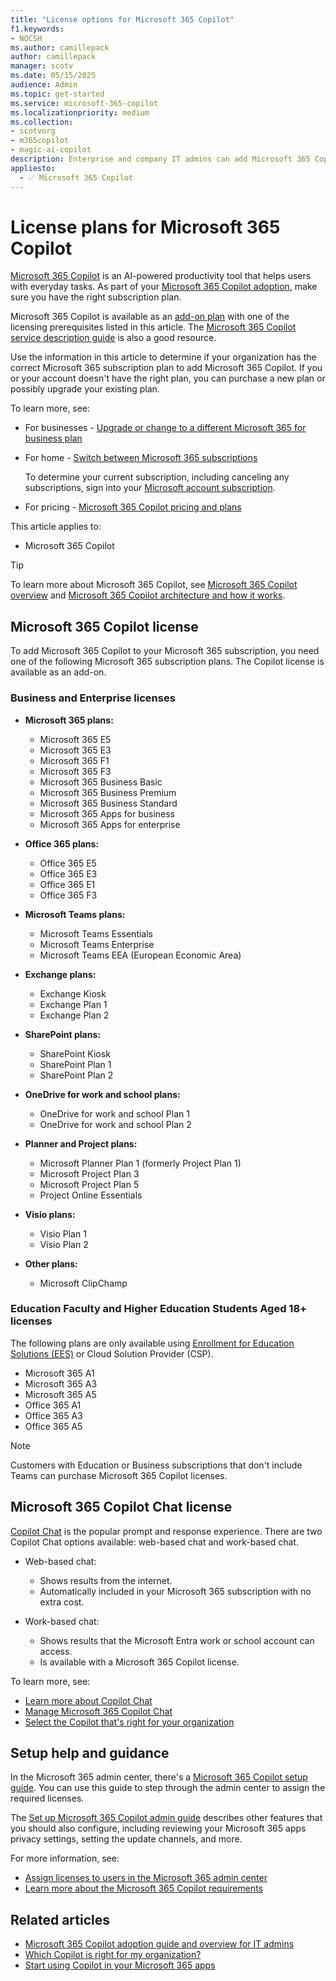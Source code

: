 ```yaml
---
title: "License options for Microsoft 365 Copilot"
f1.keywords:
- NOCSH
ms.author: camillepack
author: camillepack
manager: scotv
ms.date: 05/15/2025
audience: Admin
ms.topic: get-started
ms.service: microsoft-365-copilot
ms.localizationpriority: medium
ms.collection: 
- scotvorg
- m365copilot
- magic-ai-copilot
description: Enterprise and company IT admins can add Microsoft 365 Copilot to their  Microsoft 365 subscription plans. This article describes the Microsoft 365 Copilot license plans that let you add Copilot and how to add them to your subscription.
appliesto:
  - ✅ Microsoft 365 Copilot
---
```


# License plans for Microsoft 365 Copilot

[Microsoft 365 Copilot](microsoft-365-copilot-overview.md) is an AI-powered productivity tool that helps users with everyday tasks. As part of your [Microsoft 365 Copilot adoption](microsoft-365-copilot-enablement-resources.md), make sure you have the right subscription plan.

Microsoft 365 Copilot is available as an [add-on plan](https://www.microsoft.com/microsoft-365/microsoft-copilot) with one of the licensing prerequisites listed in this article. The [Microsoft 365 Copilot service description guide](/office365/servicedescriptions/office-365-platform-service-description/microsoft-365-copilot) is also a good resource.

Use the information in this article to determine if your organization has the correct Microsoft 365 subscription plan to add Microsoft 365 Copilot. If you or your account doesn't have the right plan, you can purchase a new plan or possibly upgrade your existing plan.

To learn more, see:

- For businesses - [Upgrade or change to a different Microsoft 365 for business plan](/microsoft-365/commerce/subscriptions/upgrade-to-different-plan)
- For home - [Switch between Microsoft 365 subscriptions](https://support.microsoft.com/office/switch-between-microsoft-365-subscriptions-3fcc1efc-2722-427f-8efa-db94b9b0a36b)

  To determine your current subscription, including canceling any subscriptions, sign into your [Microsoft account subscription](https://account.microsoft.com/services).

- For pricing - [Microsoft 365 Copilot pricing and plans](https://www.microsoft.com/en-us/microsoft-365/copilot)

This article applies to:

- Microsoft 365 Copilot

> [!TIP]
> To learn more about Microsoft 365 Copilot, see [Microsoft 365 Copilot overview](microsoft-365-copilot-overview.md) and [Microsoft 365 Copilot architecture and how it works](microsoft-365-copilot-architecture.md).

## Microsoft 365 Copilot license

To add Microsoft 365 Copilot to your Microsoft 365 subscription, you need one of the following Microsoft 365 subscription plans. The Copilot license is available as an add-on.

### Business and Enterprise licenses

- **Microsoft 365 plans:**
  - Microsoft 365 E5
  - Microsoft 365 E3
  - Microsoft 365 F1
  - Microsoft 365 F3
  - Microsoft 365 Business Basic
  - Microsoft 365 Business Premium
  - Microsoft 365 Business Standard
  - Microsoft 365 Apps for business
  - Microsoft 365 Apps for enterprise

- **Office 365 plans:**
  - Office 365 E5
  - Office 365 E3
  - Office 365 E1
  - Office 365 F3

- **Microsoft Teams plans:**
  - Microsoft Teams Essentials
  - Microsoft Teams Enterprise
  - Microsoft Teams EEA (European Economic Area)

- **Exchange plans:**
  - Exchange Kiosk
  - Exchange Plan 1
  - Exchange Plan 2

- **SharePoint plans:**
  - SharePoint Kiosk
  - SharePoint Plan 1
  - SharePoint Plan 2

- **OneDrive for work and school plans:**
  - OneDrive for work and school Plan 1
  - OneDrive for work and school Plan 2

- **Planner and Project plans:**
  - Microsoft Planner Plan 1 (formerly Project Plan 1)
  - Microsoft Project Plan 3
  - Microsoft Project Plan 5
  - Project Online Essentials

- **Visio plans:**
  - Visio Plan 1
  - Visio Plan 2

- **Other plans:**
  - Microsoft ClipChamp

### Education Faculty and Higher Education Students Aged 18+ licenses

The following plans are only available using [Enrollment for Education Solutions (EES)](https://download.microsoft.com/download/F/6/6/F6611596-992F-498A-A8EE-B0B39A6A4D0A/Enrollment_for_Education_Solutions_Licensing_Guide.pdf) or Cloud Solution Provider (CSP).

- Microsoft 365 A1
- Microsoft 365 A3
- Microsoft 365 A5
- Office 365 A1
- Office 365 A3
- Office 365 A5

> [!NOTE]
> Customers with Education or Business subscriptions that don't include Teams can purchase Microsoft 365 Copilot licenses.

## Microsoft 365 Copilot Chat license

[Copilot Chat](/copilot/overview) is the popular prompt and response experience. There are two Copilot Chat options available: web-based chat and work-based chat.

- Web-based chat:

  - Shows results from the internet.
  - Automatically included in your Microsoft 365 subscription with no extra cost.

- Work-based chat:

  - Shows results that the Microsoft Entra work or school account can access.
  - Is available with a Microsoft 365 Copilot license.

To learn more, see:

- [Learn more about Copilot Chat](/copilot/overview)
- [Manage Microsoft 365 Copilot Chat](/copilot/manage)
- [Select the Copilot that's right for your organization](which-copilot-for-your-organization.md)

## Setup help and guidance

In the Microsoft 365 admin center, there's a [Microsoft 365 Copilot setup guide](https://admin.microsoft.com/Adminportal/Home?Q=learndocs#/modernonboarding/microsoft365copilotsetupguide). You can use this guide to step through the admin center to assign the required licenses.

The [Set up Microsoft 365 Copilot admin guide](microsoft-365-copilot-setup.md) describes other features that you should also configure, including reviewing your Microsoft 365 apps privacy settings, setting the update channels, and more.

For more information, see:

- [Assign licenses to users in the Microsoft 365 admin center](/microsoft-365/admin/manage/assign-licenses-to-users)
- [Learn more about the Microsoft 365 Copilot requirements](microsoft-365-copilot-requirements.md)

## Related articles

- [Microsoft 365 Copilot adoption guide and overview for IT admins](microsoft-365-copilot-reports-for-admins.md)
- [Which Copilot is right for my organization?](which-copilot-for-your-organization.md)
- [Start using Copilot in your Microsoft 365 apps](https://copilot.cloud.microsoft/prompts)
